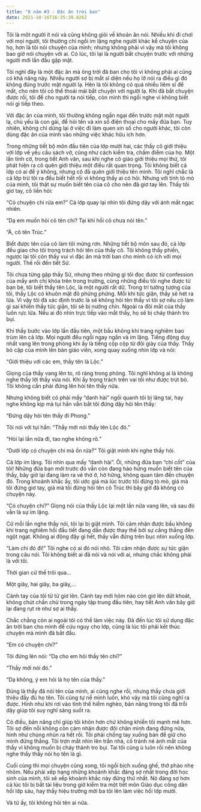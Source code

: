 ```yaml
---
title: "8 năm #3 - Đặc ân trời ban"
date: 2021-10-16T16:35:39.826Z
---
```


Tôi là môt người ít nói và cũng không giỏi về khoản ăn nói. Nhiều khi đi chơi với mọi người, tôi thường chỉ ngồi im lặng nghe người khác kể chuyện của họ, hơn là tôi nói chuyện của mình; nhưng không phải vì vậy mà tôi không bao giờ nói chuyện với ai. Có lúc, tôi lại là người bắt chuyện trước với những người mới lần đầu gặp mặt.

Tôi nghĩ đây là một đặc ân mà ông trời đã ban cho tôi vì không phải ai cũng có khả năng này. Nhiều người sợ bị mất sĩ diện nếu họ lỡ nói ra điều gì đó không đúng trước mặt người lạ. Hên là tôi không có quá nhiều liêm sĩ để mất, cho nên tôi có thể thoải mái bắt chuyện với người lạ. Khi đã bắt chuyện được rồi, tôi để cho người ta nói tiếp, còn mình thì ngồi nghe vì không biết nói gì tiếp theo.

Với đặc ân của mình, tôi thường không ngần ngại đến trước mặt một người lạ, chủ yếu là con gái, để hỏi tên và xin số điện thoại cho mấy đứa bạn. Tuy nhiên, không chỉ dừng lại ở việc đi làm quen xin số cho người khác, tôi còn dùng đặc ân của mình vào những việc khác hữu ích hơn.

Trong những tiết bộ môn đầu tiên của lớp mười hai, các thầy cô giới thiệu với lớp về yêu cầu sách vở, cũng như cách kiểm tra, chấm điểm của họ. Một lần tình cờ, trong tiết Anh văn, sau khi nghe cô giáo giới thiệu mọi thứ, tôi phát hiện ra cô quên giới thiệu một điều rất quan trọng. Tôi không biết cả lớp có ai để ý không, nhưng cô đã quên giới thiệu tên mình. Tôi nghĩ chắc là cả lớp trừ tôi ra đều biết hết rồi vì không thấy ai có hỏi. Nhưng với tính tò mò của mình, tôi thật sự muốn biết tên của cô cho nên đã giơ tay lên. Thấy tôi giơ tay, cô liền hỏi:

“Có chuyện chi rứa em?” Cả lớp quay lại nhìn tôi đứng dậy với ánh mắt ngạc nhiên.

“Dạ em muốn hỏi cô tên chi? Tại khi hồi cô chưa nói tên.”

“À, cô tên Trúc.”

Biết được tên của cô làm tôi mừng rơn. Những tiết bộ môn sau đó, cả lớp đều giao cho tôi trọng trách hỏi tên của thầy cô. Tôi không thấy phiền, ngược lại tôi còn thấy vui vì đặc ân mà trời ban cho mình có ích với mọi người. Thế rồi đến tiết Sử.

Tôi chưa từng gặp thầy Sử, nhưng theo những gì tôi đọc được từ confession của mấy anh chị khóa trên trong trường, cùng những điều tôi nghe được từ bạn bè, tôi biết thầy tên Lộc, là một người rất dữ. Trong trí tưởng tượng của tôi, thầy Lộc có khuôn mặt đỏ phừng phừng. Mỗi khi tức giận, thầy sẽ hét ra lửa. Vì vậy tôi đã xác định trước là sẽ không hỏi tên thầy vì tôi sợ nếu có làm gì sai khiến thầy tức giận, tôi sẽ bị nướng chín. Ngoài ra đôi mắt của thầy luôn rực lửa. Nếu ai đó nhìn trực tiếp vào mắt thầy, họ sẽ bị cháy thành tro bụi.

Khi thầy bước vào lớp lần đầu tiên, một bầu không khí trang nghiêm bao trùm lên cả lớp. Mọi người đều ngồi ngay ngắn và im lặng. Tiếng động duy nhất vang lên trong phòng khi ấy là tiếng cộp cộp từ đôi giày của thầy. Thầy bỏ cặp của mình lên bàn giáo viên, xong quay xuống nhìn lớp và nói:

“Giới thiệu với các em, thầy tên là Lộc.”

Giọng của thầy vang lên to, rõ ràng trong phòng. Tôi nghĩ không ai là không nghe thấy lời thầy vừa nói. Khi ấy trọng trách trên vai tôi như được trút bỏ. Tôi không cần phải đứng lên hỏi tên thầy nữa.

Nhưng không biết có phải mấy “danh hài” ngồi quanh tôi bị lãng tai, hay nghe không kịp mà tụi hắn vẫn bắt tôi đứng dậy hỏi tên thầy:

“Đứng dậy hỏi tên thầy đi Phong.”

Tôi nói với tụi hắn: “Thầy mới nói thầy tên Lộc đó.”

“Hỏi lại lần nữa đi, tao nghe không rõ.”

“Dưới lớp có chuyện chi mà ồn rứa?” Tôi giật mình khi nghe thầy hỏi.

Cả lớp im lặng. Tôi nhìn qua mấy “danh hài”. Ôi, những đứa bạn “chí cốt” của tôi! Những đứa bạn mới trước đó vẫn còn đang hào hứng muốn biết tên của thầy, bây giờ lại đang làm ra vẻ thờ ở, hờ hững, không quan tâm đến chuyện đó. Trong khoảnh khắc ấy, tôi ước giá mà lúc trước tôi đừng tò mò, giá mà tôi đừng giơ tay, giá mà tôi đừng hỏi tên cô Trúc thì bây giờ đã không có chuyện này.

“Có chuyện chi?” Giọng nói của thầy Lộc lại một lần nữa vang lên, và sau đó vẫn là sự im lặng.

Cứ mỗi lần nghe thầy nói, tôi lại bị giật mình. Tôi cảm nhận được bầu không khí trang nghiêm hồi đầu tiết đang dần được thay thế bởi sự căng thẳng đến ngột ngạt. Không ai động đậy gì hết, thầy vẫn đứng trên bục nhìn xuống lớp.

“Làm chi đó đi!” Tôi nghe có ai đó nói nhỏ. Tôi cảm nhận được sự tức giận trong câu nói. Tôi không biết ai đã nói và nói với ai, nhưng chắc không phải là với tôi.

Thời gian cứ thế trôi qua…

Một giây, hai giây, ba giây,...

Cánh tay của tôi từ từ giơ lên. Cánh tay mới hôm nào còn giơ lên dứt khoát, không chút chần chừ trong ngày tập trung đầu tiên, hay tiết Anh văn bây giờ lại đang rụt rè như sợ ai thấy.

Chắc chẳng còn ai ngoài tôi có thể làm việc này. Đã đến lúc tôi sử dụng đặc ân trời ban cho mình để cứu nguy cho lớp, cũng là lúc tôi phải kết thúc chuyện mà mình đã bắt đầu.

“Em có chuyện chi?”

Tôi đứng lên nói: “Dạ cho em hỏi thầy tên chi?”

“Thầy mới nói đó.”

“Dạ không, ý em hỏi là họ tên của thầy.”

Đúng là thầy đã nói tên của mình, ai cũng nghe rồi, nhưng thầy chưa giới thiệu đầy đủ họ tên. Tôi cũng tự nể mình luôn, khó vậy mà tôi cũng nghĩ ra được. Hình như khi rơi vào tình thế hiểm nghèo, bản năng trong tôi đã trỗi dậy giúp tôi suy nghĩ sáng suốt ra.

Có điều, bản năng chỉ giúp tôi khôn hơn chứ không khiến tôi mạnh mẽ hơn. Tôi sợ đến nỗi không còn cảm nhận được đôi chân mình đang đứng nữa, hình như chúng nhũn ra hết rồi. Tôi phải chống tay xuống bàn để giữ cho mình đứng thẳng. Tôi trợn mắt nhìn lên trần nhà, cố tránh né ánh mắt của thầy vì không muốn bị cháy thành tro bụi. Tai tôi cũng ù luôn rồi nên không nghe thấy thầy nói họ tên là gì.

Cuối cùng thì mọi chuyện cũng xong, tôi ngồi bịch xuống ghế, thở phào nhẹ nhõm. Nếu phải xếp hạng những khoảnh khắc đáng sợ nhất trong đời học sinh của mình, tôi sẽ xếp khoảnh khắc này đứng thứ nhất. Nó đáng sợ hơn cả lúc tôi bị bắt tài liệu trong giờ kiểm tra một tiết môn Giáo dục công dân hồi lớp sáu, hay thầy hiệu trưởng mời ba tôi lên làm việc hồi lớp mười.

Và từ ấy, tôi không hỏi tên ai nữa.
